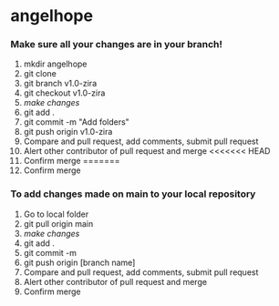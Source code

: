 # angelhope

### Make sure all your changes are in your branch! 

1. mkdir angelhope
2. git clone
3. git branch v1.0-zira
4. git checkout v1.0-zira
5. *make changes*
6. git add .
7. git commit -m "Add folders"
8. git push origin v1.0-zira
9. Compare and pull request, add comments, submit pull request
10. Alert other contributor of pull request and merge 
<<<<<<< HEAD
11. Confirm merge
=======
11. Confirm merge 

### To add changes made on main to your local repository

1. Go to local folder
2. git pull origin main
3. *make changes*
4. git add .
5. git commit -m
6. git push origin [branch name]
7. Compare and pull request, add comments, submit pull request
8. Alert other contributor of pull request and merge 
9. Confirm merge 
